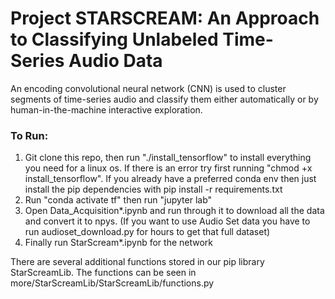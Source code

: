 # Project STARSCREAM: An Approach to Classifying Unlabeled Time-Series Audio Data

An encoding convolutional neural network (CNN) is used to cluster segments of time-series audio and classify them either automatically or by human-in-the-machine interactive exploration.

### To Run:

1. Git clone this repo, then run "./install_tensorflow" to install everything you need for a linux os. If there is an error try first running "chmod +x install_tensorflow". If you already have a preferred conda env then just install the pip dependencies with pip install -r requirements.txt
2. Run "conda activate tf" then run "jupyter lab"
3. Open Data_Acquisition*.ipynb and run through it to download all the data and convert it to npys. (If you want to use Audio Set data you have to run audioset_download.py for hours to get that full dataset)
4. Finally run StarScream*.ipynb for the network 


There are several additional functions stored in our pip library StarScreamLib. The functions can be seen in more/StarScreamLib/StarScreamLib/functions.py
